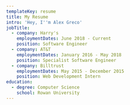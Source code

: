 ```yaml
---
templateKey: resume
title: My Resume
intro: 'Hey, I''m Alex Greco'
jobTitle:
  - company: Harry's
    employmentDates: June 2018 - Current
    position: Software Engineer
  - company: AT&T
    employmentDates: January 2016 - May 2018
    position: Specialist Software Engineer
  - company: Billtrust
    employmentDates: May 2015 - December 2015
    position: Web Development Intern
education:
  - degree: Computer Science
    school: Rowan University
---
```


